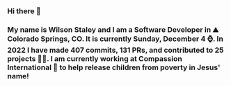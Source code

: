 ### Hi there 👋

### My name is Wilson Staley and I am a Software Developer in ⛰ Colorado Springs, CO.  It is currently Sunday, December 4 ⌚. In 2022 I have made 407 commits, 131 PRs, and contributed to 25 projects 👨‍💻. I am currently working at Compassion International 🏢 to help release children from poverty in Jesus' name!